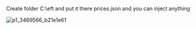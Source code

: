 Create folder C:\eft and put it there prices.json and you can inject anything

![p1_3469566_b21e1e61](https://github.com/Kqlu666/Cyb_EscapeFromTarkov/assets/57631903/d33a00d7-dd19-4abc-8e1c-c3e88f08806d)
